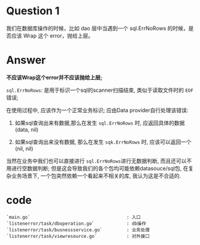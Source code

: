 # Question 1
我们在数据库操作的时候，比如 dao 层中当遇到一个 sql.ErrNoRows 的时候，是否应该 Wrap 这个 error，抛给上层。

# Answer
**不应该Wrap这个error并不应该抛给上层;**

`sql.ErrNoRows`: 是用于标识一个sql的scanner扫描结束, 类似于读取文件时的 `EOF` 错误;

在使用过程中, 应该作为一个正常业务标识; 应由Data provider自行处理该错误:

1. 如果sql查询出来有数据,那么在发生 `sql.ErrNoRows` 时, 应返回具体的数据(data, nil)

2. 如果sql查询出来没有数据, 那么在发生 `sqk.ErrNoRows` 时, 应该可以返回一个(nil, nil)

当然在业务中我们也可以直接进行 `sql.ErrNoRows`进行无数据判断, 而且还可以不用进行空数据判断;
但是这会导致我们的各个包均可能依赖datasouce/sql包,
在复杂业务场景下, 一个包突然依赖一个看起来不相关的库, 我认为这是不合适的.

# code
```shell
`main.go`                                    : 入口
`listenerror/task/dboperation.go`            : db操作
`listenerror/task/busnessservice.go`         : 业务处理
`listenerror/task/viewresource.go`           : 对外接口
```
